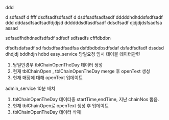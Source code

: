 ddd

d
sdfsadf
d
ffff
dsdfsadfsdfsadf
d
dsdfsadfsadfasdf
dddddhdhddsfsdfsadf
ddd
dddasdfsadfsadfdjdjsd
ddddddsdfasdfsadf
ddsdfsadf
djdjdjdsfsadfsa
assad

sdfsadfhdhdnsdfsdfsdf
sdfsdf
sdfsadfs
cfffdbdbn

dfsdfsdafsadf
sd
fsdsdfsadfsadfsa
dsfdbdbdbsdfsdaf
dsfadfsdfadf
dssdsd
dhdjdj
bddhdjn
hdbd
easy_service
당일요청 임시 테이블 데이터관련
1. 당일인경우 tblChainOpenTheDay 데이터 생성
2. 현재 tblChainOpen , tblChainOpenTheDay merge 후 openText 생성
3. 현재 매장에 대해 openText 업데이트

admin_service
10분 배치
1. tblChainOpenTheDay 데이터중 startTime,endTime, 지난 chainNos 뽑음.
2. 현재 tblChainOpen로 openText 생성 후 업데이트
2. tblChainOpenTheDay 데이터 삭제


